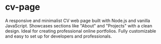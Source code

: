 # cv-page
A responsive and minimalist CV web page built with Node.js and vanilla JavaScript. Showcases sections like "About" and "Projects" with a clean design. Ideal for creating professional online portfolios. Fully customizable and easy to set up for developers and professionals.
